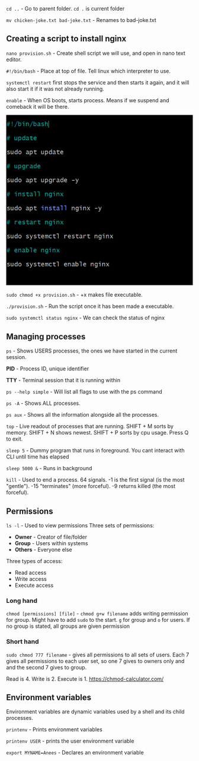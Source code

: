 `cd ..` - Go to parent folder. `cd .` is current folder

`mv chicken-joke.txt bad-joke.txt` - Renames to bad-joke.txt


## Creating a script to install nginx

`nano provision.sh` - Create shell script we will use, and open in nano text editor.

`#!/bin/bash` - Place at top of file. Tell linux which interpreter to use.

`systemctl restart` first stops the service and then starts it again, and it will also start it if it was not already running.

`enable` - When OS boots, starts process. Means if we suspend and comeback it will be there.

![](start_commands.PNG)

`sudo chmod +x provision.sh` - +x makes file executable.

`./provision.sh` - Run the script once it has been made a executable.

`sudo systemctl status nginx` - We can check the status of nginx

## Managing processes

`ps` - Shows USERS processes, the ones we have started in the current session.

**PID** - Process ID, unique identifier

**TTY** - Terminal session that it is running within

`ps --help simple` - Will list all flags to use with the ps command

`ps -A` - Shows ALL processes.

`ps aux` - Shows all the information alongside all the processes.

`top` - Live readout of processes that are running. SHIFT + M sorts by memory. SHIFT + N shows newest. SHIFT + P sorts by cpu usage. Press Q to exit.

`sleep 5` - Dummy program that runs in foreground. You cant interact with CLI until time has elapsed

`sleep 5000 &` - Runs in background

`kill` - Used to end a process. 64 signals. -1 is the first signal (is the most "gentle"). -15 "terminates" (more forceful). -9 returns killed (the most forceful).

## Permissions
`ls -l` - Used to view permissions
Three sets of permissions:
* **Owner** - Creator of file/folder
* **Group** - Users within systems
* **Others** - Everyone else 

Three types of access:
* Read access 
* Write access
* Execute access

### Long hand

`chmod [permissions] [file]` - `chmod g+w filename` adds writing permission for group. Might have to add `sudo` to the start. `g` for group and `o` for users. If no group is stated, all groups are given permission

### Short hand

`sudo chmod 777 filename` - gives all permissions to all sets of users. Each 7 gives all permissions to each user set, so one 7 gives to owners only and and the second 7 gives to group.

Read is 4. Write is 2. Execute is 1.
https://chmod-calculator.com/

## Environment variables

Environment variables are dynamic variables used by a shell and its child processes. 

`printenv` - Prints environment variables

`printenv USER` - prints the user environment variable

`export MYNAME=Anees` - Declares an environment variable




